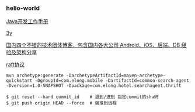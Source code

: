 ### hello-world

[Java开发工作手册](https://www.jianshu.com/p/68b4be3a0fd8)

[3y](https://github.com/ZhongFuCheng3y/3y/blob/master/src/resource.md)

[国内四个不错的技术团体博客，包含国内各大公司 Android、iOS、后端、DB 经验及架构分享](http://www.trinea.cn/android/internal-technical-community-blog/)

[raft协议](http://thesecretlivesofdata.com/raft/)

``` shell
mvn archetype:generate -DarchetypeArtifactId=maven-archetype-quickstart -DgroupId=com.elong.mobile -DartifactId=common-search-agent  -Dversion=1.0-SNAPSHOT -Dpackage=com.elong.hotel.searchagent.thrift
``` 

``` shell
$ git reset --hard commit_id    # 退到/进到 指定commit的sha码
$ git push origin HEAD --force  # 强推到远程
``` 

